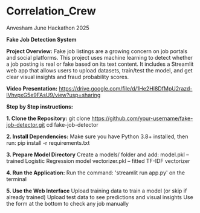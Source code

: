# Correlation_Crew
Anvesham June Hackathon 2025

**Fake Job Detection System**

**Project Overview:** Fake job listings are a growing concern on job portals and social platforms. This project uses machine learning to detect whether a job posting is real or fake based on its text content. It includes a Streamlit web app that allows users to upload datasets, train/test the model, and get clear visual insights and fraud probability scores.

**Video Presentation:**
https://drive.google.com/file/d/1He2HI8DfMpU2razd-lVhvpxG5e9FAsU9/view?usp=sharing

**Step by Step instructions:**

**1. Clone the Repository:**
git clone https://github.com/your-username/fake-job-detector.git
cd fake-job-detector

**2. Install Dependencies:**
Make sure you have Python 3.8+ installed, then run:
pip install -r requirements.txt

**3. Prepare Model Directory**
Create a models/ folder and add:
model.pkl – trained Logistic Regression model
vectorizer.pkl – fitted TF-IDF vectorizer

**4. Run the Application:**
Run the command: 
'streamlit run app.py' on the terminal

**5. Use the Web Interface**
Upload training data to train a model (or skip if already trained)
Upload test data to see predictions and visual insights
Use the form at the bottom to check any job manually

